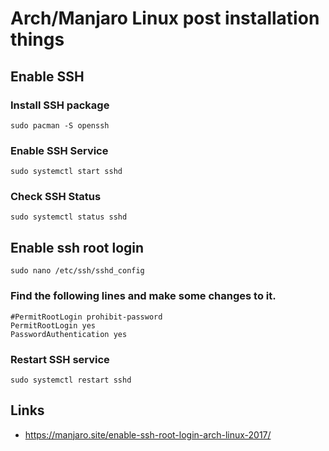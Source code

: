 # Arch/Manjaro Linux post installation things

## Enable SSH

### Install SSH package

`sudo pacman -S openssh`

### Enable SSH Service

`sudo systemctl start sshd`

### Check SSH Status

`sudo systemctl status sshd`

## Enable ssh root login

`sudo nano /etc/ssh/sshd_config`

### Find the following lines and make some changes to it.

```
#PermitRootLogin prohibit-password
PermitRootLogin yes
PasswordAuthentication yes
```

### Restart SSH service

`sudo systemctl restart sshd`

## Links

* https://manjaro.site/enable-ssh-root-login-arch-linux-2017/
